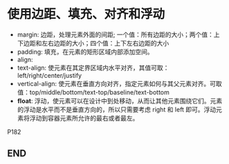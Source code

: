 # 使用边距、填充、对齐和浮动
- margin: 边距，处理元素外面的间距; 一个值：所有边距的大小；两个值：上下边距和左右边距的大小；四个值：上下左右边距的大小
- padding: 填充，在元素的矩形区域内部添加空间。
- align:
 - text-align: 使元素在其定界区域内水平对齐，其值可取：left/right/center/justify
 - vertical-align: 使元素在垂直方向对齐，指定元素如何与其父元素对齐。可取值：top/middle/bottom/text-top/baseline/text-bottom
- **float**: 浮动，使元素可以在设计中到处移动，从而让其他元素围绕它们。元素的浮动是水平而不是垂直方向的，所以只需要考虑 right 和 left 即可。浮动元素将浮动到容器元素所允许的最右或者最左。



P182

## END
